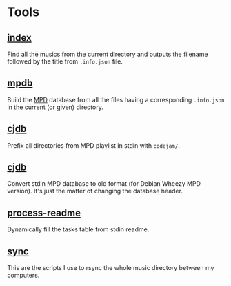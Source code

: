 Tools
=====

[index](index)
--------------

Find all the musics from the current directory and outputs the filename
followed by the title from `.info.json` file.

[mpdb](mpdb)
------------

Build the [MPD] database from all the files having a corresponding
`.info.json` in the current (or given) directory.

[MPD]: http://www.musicpd.org/

[cjdb](cjdb)
------------

Prefix all directories from MPD playlist in stdin with `codejam/`.

[cjdb](cjdb)
------------

Convert stdin MPD database to old format (for Debian Wheezy MPD
version). It's just the matter of changing the database header.

[process-readme](process-readme)
--------------------------------

Dynamically fill the tasks table from stdin readme.

[sync](sync)
------------

This are the scripts I use to rsync the whole music directory between
my computers.
